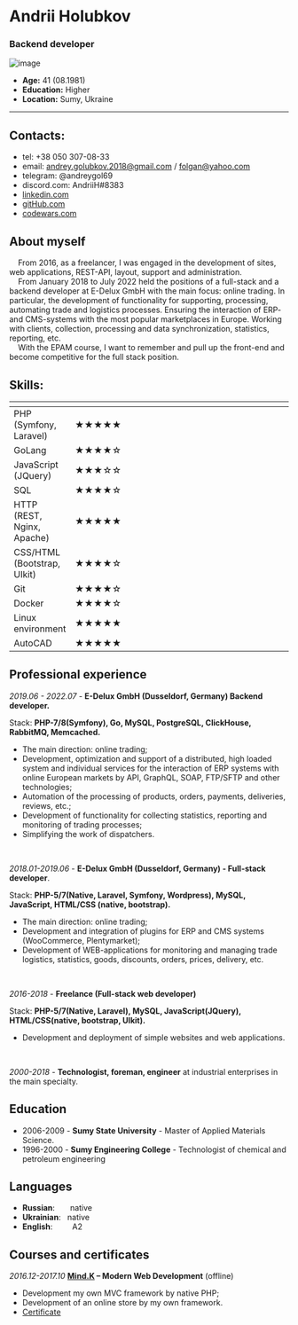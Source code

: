 # Andrii Holubkov
### Backend developer
![image](https://drive.google.com/uc?export=view&id=15_s9m2bXzg2iTm_olMuyEnEh5HD1hbDg)
  * **Age:** 41 (08.1981)
  * **Education:** Higher
  * **Location:** Sumy, Ukraine
***

## Contacts:
* tel: +38 050 307-08-33
* email: andrey.golubkov.2018@gmail.com / folgan@yahoo.com
* telegram: @andreygol69
* discord.com: AndriiH#8383
* [linkedin.com](https://www.linkedin.com/in/andrey-golubkov/)
* [gitHub.com](https://github.com/Folganoid)
* [codewars.com](https://www.codewars.com/users/Folganoid)

## About myself
&nbsp; &nbsp; From 2016, as a freelancer, I was engaged in the development of sites, web applications, REST-API, layout, support and administration.\
&nbsp; &nbsp; From January 2018 to July 2022 held the positions of a full-stack and a backend developer at E-Delux GmbH with the main focus: online trading. In particular, the development of functionality for supporting, processing, automating trade and logistics processes. Ensuring the interaction of ERP- and CMS-systems with  the most popular marketplaces in Europe. Working with clients, collection, processing and data synchronization, statistics, reporting, etc.\
&nbsp; &nbsp; With the EPAM course, I want to remember and pull up the front-end and become competitive for the full stack position.

## Skills:

| <!-- -->    | <div style="width:500px"></div> |
|-------------|-------------|
| PHP (Symfony, Laravel)         | ★★★★★         |
| GoLang                         | ★★★★☆         |
| JavaScript (JQuery)            | ★★★☆☆         |
| SQL                            | ★★★★☆         |
| HTTP (REST, Nginx, Apache)    | ★★★★★         |
| CSS/HTML (Bootstrap, UIkit)   | ★★★★☆         |
| Git                            | ★★★★☆          |
| Docker                         | ★★★★☆         |
| Linux environment             | ★★★★★         |
| AutoCAD                       | ★★★★★            |

## Professional experience
*2019.06 - 2022.07* - **E-Delux GmbH (Dusseldorf, Germany) Backend developer.**

Stack: **PHP-7/8(Symfony), Go, MySQL, PostgreSQL, ClickHouse, RabbitMQ, Memcached.**
- The main direction: online trading;
- Development, optimization and support of a distributed, high loaded system  and  individual  services  for  the interaction of ERP systems with online European markets by API, GraphQL, SOAP, FTP/SFTP and other technologies;
- Automation   of the  processing  of  products,  orders, payments, deliveries, reviews, etc.;
- Development of functionality for collecting statistics, reporting and monitoring of trading processes;
- Simplifying the work of dispatchers.
<br/>

*2018.01-2019.06* - **E-Delux GmbH (Dusseldorf, Germany) - Full-stack developer**.

Stack: **PHP-5/7(Native, Laravel, Symfony, Wordpress), MySQL, JavaScript, HTML/CSS (native, bootstrap).**
- The main direction: online trading;
- Development and integration of plugins for ERP and CMS systems (WooCommerce, Plentymarket);
- Development  of  WEB-applications  for  monitoring  and managing trade logistics, statistics, goods, discounts, orders, prices, delivery, etc.
<br/>

*2016-2018* - **Freelance (Full-stack web developer)**

Stack: **PHP-5/7(Native, Laravel), MySQL, JavaScript(JQuery), HTML/CSS(native, bootstrap, UIkit).**
- Development and deployment of simple websites and web applications.
<br/>

*2000-2018* - **Technologist, foreman, engineer** at industrial enterprises in the main specialty.

## Education
 * 2006-2009 - **Sumy State University** - Master of Applied Materials Science.
 * 1996-2000 - **Sumy Engineering College** - Technologist of chemical and petroleum engineering

## Languages
* **Russian**: &nbsp; &nbsp; &nbsp; native
* **Ukrainian**:&nbsp; &nbsp;native
* **English**: &nbsp; &nbsp; &nbsp; &nbsp; A2

## Courses and certificates
*2016.12-2017.10* **[Mind.K](https://www.mindk.com) – Modern Web Development** (offline)
- Development my own MVC framework by native PHP;
- Development of an online store by my own framework.
- [Certificate](https://www.mindk.com/certificates/5970abf2c645c77074255422/)